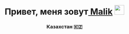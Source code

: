 <h1 align="center">Привет, меня зовут<a href="#" target="_blank"> Malik</a> 
<img src="https://github.com/blackcater/blackcater/raw/main/images/Hi.gif" height="32"/></h1>
<h3 align="center">Казахстан  🇰🇿</h3>

